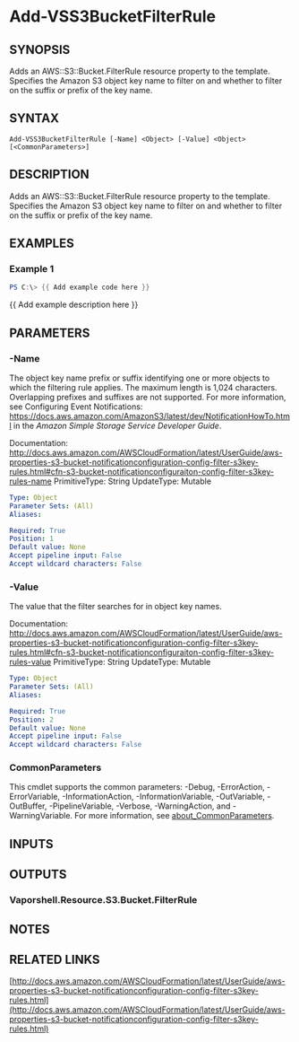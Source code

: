 # Add-VSS3BucketFilterRule

## SYNOPSIS
Adds an AWS::S3::Bucket.FilterRule resource property to the template.
Specifies the Amazon S3 object key name to filter on and whether to filter on the suffix or prefix of the key name.

## SYNTAX

```
Add-VSS3BucketFilterRule [-Name] <Object> [-Value] <Object> [<CommonParameters>]
```

## DESCRIPTION
Adds an AWS::S3::Bucket.FilterRule resource property to the template.
Specifies the Amazon S3 object key name to filter on and whether to filter on the suffix or prefix of the key name.

## EXAMPLES

### Example 1
```powershell
PS C:\> {{ Add example code here }}
```

{{ Add example description here }}

## PARAMETERS

### -Name
The object key name prefix or suffix identifying one or more objects to which the filtering rule applies.
The maximum length is 1,024 characters.
Overlapping prefixes and suffixes are not supported.
For more information, see Configuring Event Notifications: https://docs.aws.amazon.com/AmazonS3/latest/dev/NotificationHowTo.html in the *Amazon Simple Storage Service Developer Guide*.

Documentation: http://docs.aws.amazon.com/AWSCloudFormation/latest/UserGuide/aws-properties-s3-bucket-notificationconfiguration-config-filter-s3key-rules.html#cfn-s3-bucket-notificationconfiguraiton-config-filter-s3key-rules-name
PrimitiveType: String
UpdateType: Mutable

```yaml
Type: Object
Parameter Sets: (All)
Aliases:

Required: True
Position: 1
Default value: None
Accept pipeline input: False
Accept wildcard characters: False
```

### -Value
The value that the filter searches for in object key names.

Documentation: http://docs.aws.amazon.com/AWSCloudFormation/latest/UserGuide/aws-properties-s3-bucket-notificationconfiguration-config-filter-s3key-rules.html#cfn-s3-bucket-notificationconfiguraiton-config-filter-s3key-rules-value
PrimitiveType: String
UpdateType: Mutable

```yaml
Type: Object
Parameter Sets: (All)
Aliases:

Required: True
Position: 2
Default value: None
Accept pipeline input: False
Accept wildcard characters: False
```

### CommonParameters
This cmdlet supports the common parameters: -Debug, -ErrorAction, -ErrorVariable, -InformationAction, -InformationVariable, -OutVariable, -OutBuffer, -PipelineVariable, -Verbose, -WarningAction, and -WarningVariable. For more information, see [about_CommonParameters](http://go.microsoft.com/fwlink/?LinkID=113216).

## INPUTS

## OUTPUTS

### Vaporshell.Resource.S3.Bucket.FilterRule
## NOTES

## RELATED LINKS

[http://docs.aws.amazon.com/AWSCloudFormation/latest/UserGuide/aws-properties-s3-bucket-notificationconfiguration-config-filter-s3key-rules.html](http://docs.aws.amazon.com/AWSCloudFormation/latest/UserGuide/aws-properties-s3-bucket-notificationconfiguration-config-filter-s3key-rules.html)


